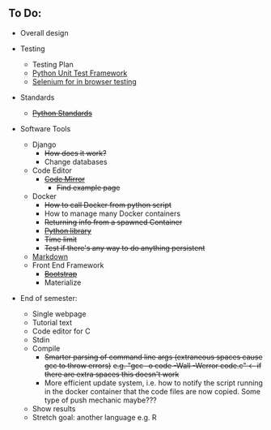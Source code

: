 To Do:
------
+ Overall design
+ Testing
  + Testing Plan
  + [Python Unit Test Framework](https://docs.python.org/3/library/unittest.html)
  + [Selenium for in browser testing](https://www.seleniumhq.org/)
+ Standards
  + ~~[Python Standards](https://www.python.org/dev/peps/pep-0008/)~~
+ Software Tools
  + Django
    + ~~How does it work?~~
    + Change databases
  + Code Editor
    + ~~[Code Mirror](https://codemirror.net/)~~
      + ~~Find example page~~
  + Docker
    + ~~How to call Docker from python script~~
    + How to manage many Docker containers
    + ~~Returning info from a spawned Container~~
    + ~~[Python library](https://github.com/docker/docker-py)~~
    + ~~Time limit~~
    + ~~Test if there's any way to do anything persistent~~
  + [Markdown](https://github.com/adam-p/markdown-here/wiki/Markdown-Cheatsheet#links)
  + Front End Framework
    + ~~[Bootstrap](https://getbootstrap.com/)~~
    + Materialize

+ End of semester:
  + Single webpage
  + Tutorial text
  + Code editor for C
  + Stdin
  + Compile
    + ~~Smarter parsing of command line args (extraneous spaces cause gcc to throw errors)~~
      ~~e.g. "gcc -o code  -Wall    -Werror code.c" <- if there are extra spaces this doesn't work~~
    + More efficient update system, i.e. how to notify the script running in the docker
      container that the code files are now copied. Some type of push mechanic maybe??? 
  + Show results
  + Stretch goal: another language e.g. R
